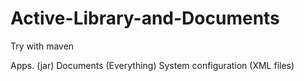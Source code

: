 # Active-Library-and-Documents
Try with maven


Apps. (jar)
Documents (Everything)
System configuration (XML files)
